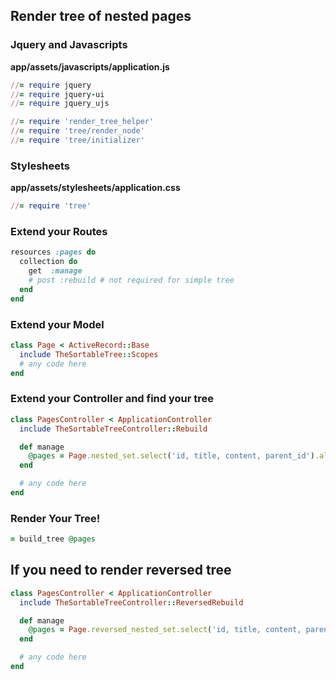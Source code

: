 ## Render tree of nested pages

### Jquery and Javascripts

**app/assets/javascripts/application.js**

```ruby
//= require jquery
//= require jquery-ui
//= require jquery_ujs
```

```ruby
//= require 'render_tree_helper'
//= require 'tree/render_node'
//= require 'tree/initializer'
```

### Stylesheets

**app/assets/stylesheets/application.css**

```ruby
//= require 'tree'
```

### Extend your Routes

``` ruby
resources :pages do
  collection do
    get  :manage
    # post :rebuild # not required for simple tree
  end
end
```

### Extend your Model

``` ruby
class Page < ActiveRecord::Base
  include TheSortableTree::Scopes
  # any code here
end
```

### Extend your Controller and find your tree

``` ruby
class PagesController < ApplicationController
  include TheSortableTreeController::Rebuild

  def manage
    @pages = Page.nested_set.select('id, title, content, parent_id').all
  end

  # any code here
end
```

### Render Your Tree!

```ruby
= build_tree @pages
```

## If you need to render reversed tree

``` ruby
class PagesController < ApplicationController
  include TheSortableTreeController::ReversedRebuild

  def manage
    @pages = Page.reversed_nested_set.select('id, title, content, parent_id').all
  end

  # any code here
end
```